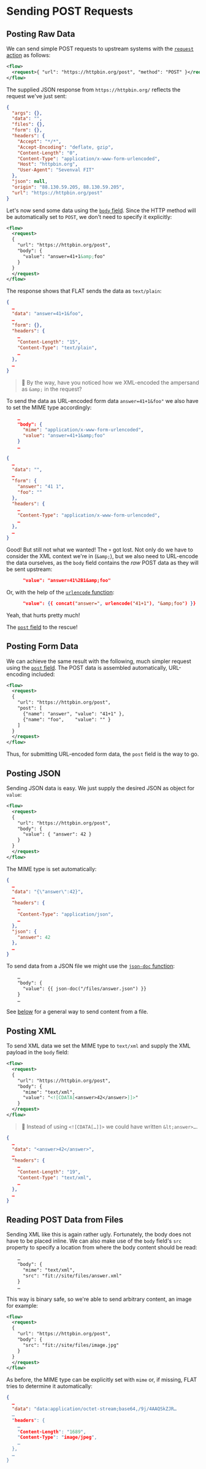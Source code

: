 # Sending POST Requests

## Posting Raw Data

We can send simple POST requests to upstream systems with the [`request` action](../reference/actions/request.md) as follows:

```xml
<flow>
  <request>{ "url": "https://httpbin.org/post", "method": "POST" }</request>
</flow>
```

The supplied JSON response from `https://httpbin.org/` reflects the request we've just sent:

```json
{
  "args": {},
  "data": "",
  "files": {},
  "form": {},
  "headers": {
    "Accept": "*/*",
    "Accept-Encoding": "deflate, gzip",
    "Content-Length": "0",
    "Content-Type": "application/x-www-form-urlencoded",
    "Host": "httpbin.org",
    "User-Agent": "Sevenval FIT"
  },
  "json": null,
  "origin": "88.130.59.205, 88.130.59.205",
  "url": "https://httpbin.org/post"
}
```

Let's now send some data using the
[`body` field](../reference/actions/request.md#body). Since the HTTP method
will be automatically set to `POST`, we don't need to specify it explicitly:

```xml
<flow>
  <request>
  {
    "url": "https://httpbin.org/post",
    "body": {
      "value": "answer=41+1&amp;foo"
    }
  }
  </request>
</flow>
```

The response shows that FLAT sends the data as `text/plain`:

```json
{
  …
  "data": "answer=41+1&foo",
  …
  "form": {},
  "headers": {
    …
    "Content-Length": "15",
    "Content-Type": "text/plain",
    …
  },
  …
}
```

> 📎 By the way, have you noticed how we XML-encoded the ampersand as
> `&amp;` in the request?

To send the data as URL-encoded form data `answer=41+1&foo"` we also have to
set the MIME type accordingly:

```json
    …
    "body": {
      "mime": "application/x-www-form-urlencoded",
      "value": "answer=41+1&amp;foo"
    }
    …
```

```json
{
  …
  "data": "",
  …
  "form": {
    "answer": "41 1",
    "foo": ""
  },
  "headers": {
    …
    "Content-Type": "application/x-www-form-urlencoded",
    …
  },
  …
}
```

Good! But still not what we wanted! The `+` got lost.
Not only do we have to consider the XML context we're in (`&amp;`),
but we also need to URL-encode the data ourselves, as the `body` field contains the _raw_ POST data as they will be sent upstream:

```json
      "value": "answer=41%2B1&amp;foo"
```

Or, with the help of the [`urlencode` function](../reference/functions/urlencode.md):

```json
      "value": {{ concat("answer=", urlencode("41+1"), "&amp;foo") }}
```

Yeah, that hurts pretty much!

The [`post` field](../reference/actions/request.md#post) to the rescue!

## Posting Form Data

We can achieve the same result with the following, much simpler request
using the [`post` field](../reference/actions/request.md#post).
The POST data is assembled automatically, URL-encoding included:

```xml
<flow>
  <request>
  {
    "url": "https://httpbin.org/post",
    "post": [
      {"name": "answer", "value": "41+1" },
      {"name": "foo",    "value": "" }
    ]
  }
  </request>
</flow>
```

Thus, for submitting URL-encoded form data, the `post` field is the way to go.

## Posting JSON

Sending JSON data is easy. We just supply the desired JSON as object for `value`:

```xml
<flow>
  <request>
  {
    "url": "https://httpbin.org/post",
    "body": {
      "value": { "answer": 42 }
    }
  }
  </request>
</flow>
```

The MIME type is set automatically:

```json
{
  …
  "data": "{\"answer\":42}",
  …
  "headers": {
    …
    "Content-Type": "application/json",
    …
  },
  "json": {
    "answer": 42
  },
  …
}
```

To send data from a JSON file we might use the [`json-doc` function](../reference/functions/json-doc.md):

```xml
    …
    "body": {
      "value": {{ json-doc("/files/answer.json") }}
    }
    …
```

See [below](#reading-post-data-from-files) for a general way to send content from a file.

## Posting XML

To send XML data we set the MIME type to `text/xml` and supply the XML payload in the `body` field:

```xml
<flow>
  <request>
  {
    "url": "https://httpbin.org/post",
    "body": {
      "mime": "text/xml",
      "value": "<![CDATA[<answer>42</answer>]]>"
    }
  </request>
</flow>
```

> 📎
> Instead of using `<![CDATA[…]]>` we could have written `&lt;answer>…`.

```json
{
  …
  "data": "<answer>42</answer>",
  …
  "headers": {
    …
    "Content-Length": "19",
    "Content-Type": "text/xml",
    …
  },
  …
}
```

## Reading POST Data from Files

Sending XML like this is again rather ugly. Fortunately, the body does not have to be placed inline. We can also make use of the `body`
field's `src` property to specify a location from where the body content should be read:

```xml
    …
    "body": {
      "mime": "text/xml",
      "src": "fit://site/files/answer.xml"
    }
    …
```

This way is binary safe, so we're able to send arbitrary content, an image for example:


```xml
<flow>
  <request>
  {
    "url": "https://httpbin.org/post",
    "body": {
      "src": "fit://site/files/image.jpg"
    }
  }
  </request>
</flow>
```

As before, the MIME type can be explicitly set with `mime` or, if missing, FLAT
tries to determine it automatically:

```json
{
  …
  "data": "data:application/octet-stream;base64,/9j/4AAQSkZJR…
  …
  "headers": {
    …
    "Content-Length": "1689",
    "Content-Type": "image/jpeg",
    …
  },
  …
}
```
